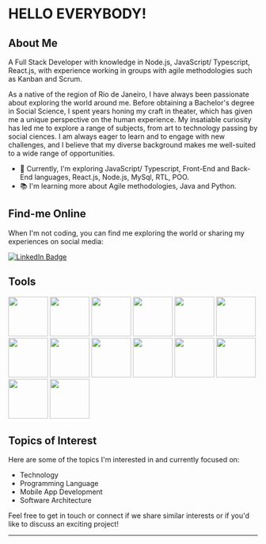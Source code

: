 # HELLO EVERYBODY!

## About Me

A Full Stack Developer with knowledge in Node.js, JavaScript/ Typescript, React.js, 
with experience working in groups with agile methodologies such as Kanban and Scrum.

As a native of the region of Rio de Janeiro, I have always been passionate about exploring the world around me. Before obtaining a Bachelor's degree in Social Science, I spent years honing my craft in theater, which has given me a unique perspective on the human experience. My insatiable curiosity has led me to explore a range of subjects, from art to technology passing by social ciences. I am always eager to learn and to engage with new challenges, and I believe that my diverse background makes me well-suited to a wide range of opportunities.

- 🌱 Currently, I'm exploring JavaScript/ Typescript, Front-End and Back-End languages, React.js, Node.js, MySql, RTL, POO.
- 📚 I'm learning more about Agile methodologies, Java and Python.


## Find-me Online

When I'm not coding, you can find me exploring the world or sharing my experiences on social media:

[![LinkedIn Badge](https://img.shields.io/badge/-[Linkedin]-blue?style=flat-square&logo=Linkedin&logoColor=white&link=[https://www.linkedin.com/in/gabriel-gil-de-castro/])]([https://www.linkedin.com/in/gabriel-gil-de-castro/])

## Tools
<img src="https://cdn.jsdelivr.net/gh/devicons/devicon/icons/html5/html5-original.svg" width="80" heigth="80"/> <img src="https://cdn.jsdelivr.net/gh/devicons/devicon/icons/css3/css3-original.svg" width="80" heigth="80"/> <img src="https://cdn.jsdelivr.net/gh/devicons/devicon/icons/javascript/javascript-original.svg" width="80" heigth="80"/> <img src="https://cdn.jsdelivr.net/gh/devicons/devicon/icons/typescript/typescript-original.svg" width="80" heigth="80"/> <img src="https://cdn.jsdelivr.net/gh/devicons/devicon/icons/nodejs/nodejs-original-wordmark.svg" width="80" heigth="80"/> <img src="https://cdn.jsdelivr.net/gh/devicons/devicon/icons/react/react-original.svg" width="80" heigth="80"/> <img src="https://cdn.jsdelivr.net/gh/devicons/devicon/icons/jest/jest-plain.svg" width="80" heigth="80"/> <img src="https://cdn.jsdelivr.net/gh/devicons/devicon/icons/redux/redux-original.svg" width="80" heigth="80"/> <img src="https://cdn.jsdelivr.net/gh/devicons/devicon/icons/mysql/mysql-original.svg" width="80" heigth="80"/>  <img src="https://cdn.jsdelivr.net/gh/devicons/devicon/icons/express/express-original-wordmark.svg" width="80" heigth="80"/> <img src="https://cdn.jsdelivr.net/gh/devicons/devicon/icons/docker/docker-original.svg" width="80" heigth="80"/> <img src="https://cdn.jsdelivr.net/gh/devicons/devicon/icons/sequelize/sequelize-plain.svg" width="80" heigth="80"/> <img src="https://cdn.jsdelivr.net/gh/devicons/devicon/icons/github/github-original.svg" width="80" heigth="80" background-color:white/> <img src="https://cdn.jsdelivr.net/gh/devicons/devicon/icons/linux/linux-original.svg" width="80" heigth="80"/>
          
          
          
          
          
          
          
          
          
          
          
          
          
          

## Topics of Interest

Here are some of the topics I'm interested in and currently focused on:

- Technology
- Programming Language
- Mobile App Development
- Software Architecture

Feel free to get in touch or connect if we share similar interests or if you'd like to discuss an exciting project!

---
